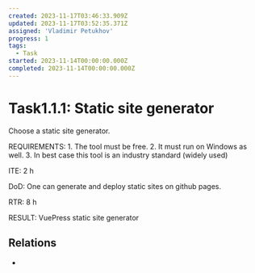 ```yaml
---
created: 2023-11-17T03:46:33.909Z
updated: 2023-11-17T03:52:35.371Z
assigned: 'Vladimir Petukhov'
progress: 1
tags:
  - Task
started: 2023-11-14T00:00:00.000Z
completed: 2023-11-14T00:00:00.000Z
---
```


# Task1.1.1: Static site generator

Choose a static site generator. 

REQUIREMENTS: 1. The tool must be free. 2. It must run on Windows as well. 3. In best case this tool is an industry standard (widely used)

ITE: 2 h

DoD: One can generate and deploy static sites on github pages.

RTR: 8 h

RESULT: VuePress static site generator

## Relations

- [](.md)
